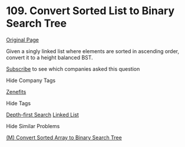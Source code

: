 # 109. Convert Sorted List to Binary Search Tree

[Original Page](https://leetcode.com/problems/convert-sorted-list-to-binary-search-tree/)

Given a singly linked list where elements are sorted in ascending order, convert it to a height balanced BST.

<div>

[Subscribe](/subscribe/) to see which companies asked this question

</div>

<div>

<div id="company_tags" class="btn btn-xs btn-warning">Hide Company Tags</div>

<span class="hidebutton" style="display: inline;">[Zenefits](/company/zenefits/)</span></div>

<div>

<div id="tags" class="btn btn-xs btn-warning">Hide Tags</div>

<span class="hidebutton" style="display: inline;">[Depth-first Search](/tag/depth-first-search/) [Linked List](/tag/linked-list/)</span></div>

<div>

<div id="similar" class="btn btn-xs btn-warning">Hide Similar Problems</div>

<span class="hidebutton" style="display: inline;">[(M) Convert Sorted Array to Binary Search Tree](/problems/convert-sorted-array-to-binary-search-tree/)</span></div>